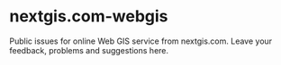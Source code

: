 # nextgis.com-webgis
Public issues for online Web GIS service from nextgis.com. Leave your feedback, problems and suggestions here.
